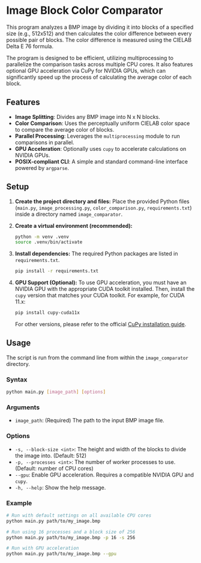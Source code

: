 # Image Block Color Comparator

This program analyzes a BMP image by dividing it into blocks of a specified size (e.g., 512x512) and then calculates the color difference between every possible pair of blocks. The color difference is measured using the CIELAB Delta E 76 formula.

The program is designed to be efficient, utilizing multiprocessing to parallelize the comparison tasks across multiple CPU cores. It also features optional GPU acceleration via CuPy for NVIDIA GPUs, which can significantly speed up the process of calculating the average color of each block.

## Features

-   **Image Splitting**: Divides any BMP image into N x N blocks.
-   **Color Comparison**: Uses the perceptually uniform CIELAB color space to compare the average color of blocks.
-   **Parallel Processing**: Leverages the `multiprocessing` module to run comparisons in parallel.
-   **GPU Acceleration**: Optionally uses `cupy` to accelerate calculations on NVIDIA GPUs.
-   **POSIX-compliant CLI**: A simple and standard command-line interface powered by `argparse`.

## Setup

1.  **Create the project directory and files:**
    Place the provided Python files (`main.py`, `image_processing.py`, `color_comparison.py`, `requirements.txt`) inside a directory named `image_comparator`.

2.  **Create a virtual environment (recommended):**
    ```bash
    python -m venv .venv
    source .venv/bin/activate
    ```

3.  **Install dependencies:**
    The required Python packages are listed in `requirements.txt`.
    ```bash
    pip install -r requirements.txt
    ```

4.  **GPU Support (Optional):**
    To use GPU acceleration, you must have an NVIDIA GPU with the appropriate CUDA toolkit installed. Then, install the `cupy` version that matches your CUDA toolkit. For example, for CUDA 11.x:
    ```bash
    pip install cupy-cuda11x
    ```
    For other versions, please refer to the official [CuPy installation guide](https://docs.cupy.dev/en/stable/install.html).

## Usage

The script is run from the command line from within the `image_comparator` directory.

### Syntax
```bash
python main.py [image_path] [options]
```

### Arguments

-   `image_path`: (Required) The path to the input BMP image file.

### Options

-   `-s, --block-size <int>`: The height and width of the blocks to divide the image into. (Default: 512)
-   `-p, --processes <int>`: The number of worker processes to use. (Default: number of CPU cores)
-   `--gpu`: Enable GPU acceleration. Requires a compatible NVIDIA GPU and `cupy`.
-   `-h, --help`: Show the help message.

### Example

```bash
# Run with default settings on all available CPU cores
python main.py path/to/my_image.bmp

# Run using 16 processes and a block size of 256
python main.py path/to/my_image.bmp -p 16 -s 256

# Run with GPU acceleration
python main.py path/to/my_image.bmp --gpu
```
